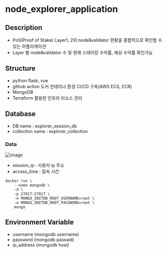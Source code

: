# node_explorer_application

## Description
- PoS(Proof of Stake) Layer1, 2의 node&validator 현황을 종합적으로 확인할 수 있는 어플리케이션
- Layer 별 node&validator 수 및 현재 스테이킹 수익률, 예상 수익률 확인가능

## Structure
- python flask, vue 
- github action 도커 컨테이너 환경 CI/CD 구축(AWS ECS, ECR)
- MongoDB
- Terraform 활용한 인프라 리소스 관리

## Database
- DB name : explorer_session_db
- collection name : explorer_collection

### Data
![image](https://user-images.githubusercontent.com/89952061/188305139-741ca731-22f2-46d5-ae6c-3fb71e7ac178.png)
- session_ip : 사용자 ip 주소
- access_time : 접속 시간
```
docker run \
    --name mongodb \
    -d \
    -p 27017:27017 \
    -e MONGO_INITDB_ROOT_USERNAME=root \
    -e MONGO_INITDB_ROOT_PASSWORD=root \
    mongo
```

## Environment Variable
- username (mongodb username)
- password (mongodb passwd)
- ip_address (mongodb host)
